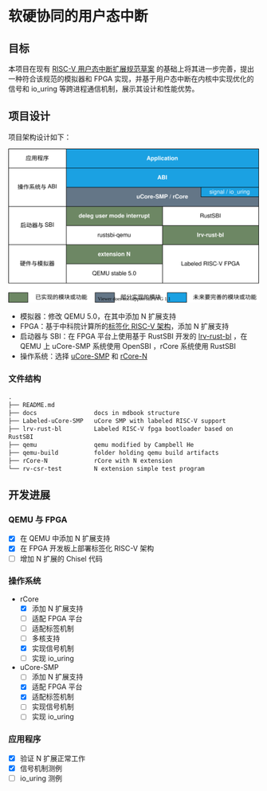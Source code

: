 # 软硬协同的用户态中断

## 目标

本项目在现有 [RISC-V 用户态中断扩展规范草案](https://five-embeddev.com/riscv-isa-manual/latest/n.html) 的基础上将其进一步完善，提出一种符合该规范的模拟器和 FPGA 实现，并基于用户态中断在内核中实现优化的信号和 io_uring 等跨进程通信机制，展示其设计和性能优势。

## 项目设计

项目架构设计如下：

![arch](assets/proj.svg)

- 模拟器：修改 QEMU 5.0，在其中添加 N 扩展支持
- FPGA：基于中科院计算所的[标签化 RISC-V 架构](https://github.com/LvNA-system/labeled-RISC-V/tree/master/fpga)，添加 N 扩展支持
- 启动器与 SBI：在 FPGA 平台上使用基于 RustSBI 开发的 [lrv-rust-bl](https://github.com/Gallium70/lrv-rust-bl) ，在 QEMU 上 uCore-SMP 系统使用 OpenSBI ，rCore 系统使用 RustSBI
- 操作系统：选择 [uCore-SMP](https://github.com/TianhuaTao/uCore-SMP) 和 [rCore-N](https://github.com/duskmoon314/rCore-N)

### 文件结构

```
.
├── README.md
├── docs                docs in mdbook structure
├── Labeled-uCore-SMP   uCore SMP with labeled RISC-V support
├── lrv-rust-bl         Labeled RISC-V fpga bootloader based on RustSBI
├── qemu                qemu modified by Campbell He
├── qemu-build          folder holding qemu build artifacts
├── rCore-N             rCore with N extension
└── rv-csr-test         N extension simple test program
```

## 开发进展

### QEMU 与 FPGA

- [x] 在 QEMU 中添加 N 扩展支持
- [x] 在 FPGA 开发板上部署标签化 RISC-V 架构
- [ ] 增加 N 扩展的 Chisel 代码

### 操作系统

- rCore
  - [x] 添加 N 扩展支持
  - [ ] 适配 FPGA 平台
  - [ ] 适配标签机制
  - [ ] 多核支持
  - [x] 实现信号机制
  - [ ] 实现 io_uring
- uCore-SMP
  - [ ] 添加 N 扩展支持
  - [x] 适配 FPGA 平台
  - [x] 适配标签机制
  - [ ] 实现信号机制
  - [ ] 实现 io_uring

### 应用程序

- [x] 验证 N 扩展正常工作
- [x] 信号机制测例
- [ ] io_uring 测例
